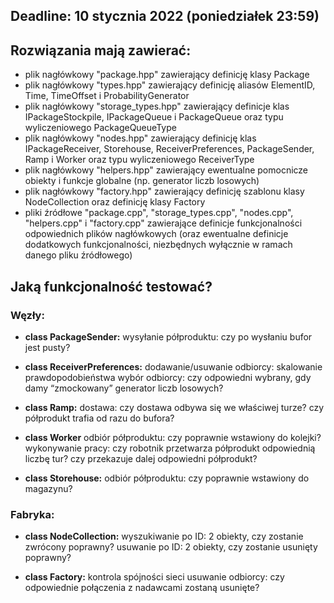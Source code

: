 ## Deadline: 10 stycznia 2022 (poniedziałek 23:59)

## Rozwiązania mają zawierać:
- plik nagłówkowy "package.hpp" zawierający definicję klasy Package
- plik nagłówkowy "types.hpp" zawierający definicję aliasów ElementID, Time, TimeOffset i ProbabilityGenerator
- plik nagłówkowy "storage_types.hpp" zawierający definicje klas IPackageStockpile, IPackageQueue i PackageQueue oraz typu wyliczeniowego PackageQueueType
- plik nagłówkowy "nodes.hpp" zawierający definicję klas IPackageReceiver, Storehouse, ReceiverPreferences, PackageSender, Ramp i Worker oraz typu wyliczeniowego ReceiverType
- plik nagłówkowy "helpers.hpp" zawierający ewentualne pomocnicze obiekty i funkcje globalne (np. generator liczb losowych)
- plik nagłówkowy "factory.hpp" zawierający definicję szablonu klasy NodeCollection oraz definicję klasy Factory
- pliki źródłowe "package.cpp", "storage_types.cpp", "nodes.cpp", "helpers.cpp" i "factory.cpp" zawierające definicje funkcjonalności odpowiednich plików nagłówkowych (oraz ewentualne definicje dodatkowych funkcjonalności, niezbędnych wyłącznie w ramach danego pliku źródłowego)


## Jaką funkcjonalność testować?
### Węzły:
- **class PackageSender:**
  wysyłanie półproduktu: czy po wysłaniu bufor jest pusty?

- **class ReceiverPreferences:**
  dodawanie/usuwanie odbiorcy: skalowanie prawdopodobieństwa
  wybór odbiorcy: czy odpowiedni wybrany, gdy damy “zmockowany” generator liczb losowych?

- **class Ramp:**
  dostawa: czy dostawa odbywa się we właściwej turze? czy półprodukt trafia od razu do bufora?

- **class Worker**
  odbiór półproduktu: czy poprawnie wstawiony do kolejki?
  wykonywanie pracy: czy robotnik przetwarza półprodukt odpowiednią liczbę tur? czy przekazuje dalej odpowiedni półprodukt?

- **class Storehouse:**
  odbiór półproduktu: czy poprawnie wstawiony do magazynu?

### Fabryka:
- **class NodeCollection<Node>:**
  wyszukiwanie po ID: 2 obiekty, czy zostanie zwrócony poprawny?
  usuwanie po ID: 2 obiekty, czy zostanie usunięty poprawny?

- **class Factory:**
  kontrola spójności sieci
  usuwanie odbiorcy: czy odpowiednie połączenia z nadawcami zostaną usunięte?

